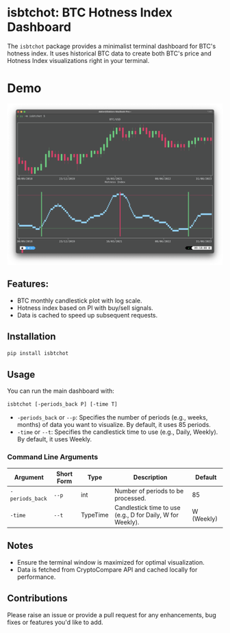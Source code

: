# isbtchot: BTC Hotness Index Dashboard

The `isbtchot` package provides a minimalist terminal dashboard for BTC's hotness index. It uses historical BTC data to create both BTC's price and Hotness Index visualizations right in your terminal.

# Demo

![BTC Hotness Index Dashboard Demo](media/demo.png)


## Features:

- BTC monthly candlestick plot with log scale.
- Hotness index based on PI with buy/sell signals.
- Data is cached to speed up subsequent requests.

## Installation

```bash
pip install isbtchot
```

## Usage

You can run the main dashboard with:

```bash
isbtchot [-periods_back P] [-time T]
```

- `-periods_back` or `--p`: Specifies the number of periods (e.g., weeks, months) of data you want to visualize. By default, it uses 85 periods.
- `-time` or `--t`: Specifies the candlestick time to use (e.g., Daily, Weekly). By default, it uses Weekly.

### Command Line Arguments

| Argument       | Short Form | Type      | Description                                          | Default               |
|----------------|------------|-----------|------------------------------------------------------|-----------------------|
| `-periods_back`| `--p`      | int       | Number of periods to be processed.                    | 85                    |
| `-time`        | `--t`      | TypeTime  | Candlestick time to use (e.g., D for Daily, W for Weekly). | W (Weekly) |

## Notes

- Ensure the terminal window is maximized for optimal visualization.
- Data is fetched from CryptoCompare API and cached locally for performance.

## Contributions

Please raise an issue or provide a pull request for any enhancements, bug fixes or features you'd like to add.